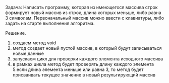 Задача: Написать программу, которая из имеющегося массива строк формирует новый массив из строк, длина которых меньше, либо равна 3 символам. Первоначальный массив можно ввести с клавиатуры, либо задать на старте выполнения алгоритма. 

Решение.

1. создаем метод void
2. метод создает новый пустой массив, в который будут записываться новые данные
3. запускаем цикл для проверки каждого элемента исходного массива
4. в рамках цикла метод будет проверять длину каждого элемента
5.если длина элемента меньше или равна 3, то метод будет присваивать текущее значение в новый результирующий массив